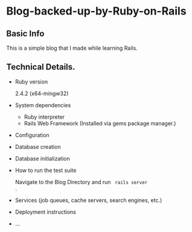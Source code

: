 # Blog-backed-up-by-Ruby-on-Rails

## Basic Info

<p>
This is a simple blog that I made while learning Rails. 
</p>

## Technical Details.

* Ruby version

	2.4.2 (x64-mingw32) 

* System dependencies

  -	Ruby interpreter
  - Rails Web Framework (Installed via gems package manager.)
  
* Configuration

* Database creation

* Database initialization

* How to run the test suite

	Navigate to the Blog Directory and run <code> rails server </code>.

* Services (job queues, cache servers, search engines, etc.)

* Deployment instructions

* ...

